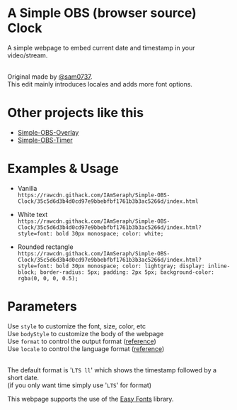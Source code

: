 # A Simple OBS (browser source) Clock

A simple webpage to embed current date and timestamp in your video/stream.  

&nbsp;  
Original made by [@sam0737](https://gist.github.com/sam0737/a0ee8ca253fc5c84b2aa2ac018f7b8ad).  
This edit mainly introduces locales and adds more font options.  

# Other projects like this

  * [Simple-OBS-Overlay](https://github.com/IAmSeraph/Simple-OBS-Overlay.git)  
  * [Simple-OBS-Timer](https://github.com/IAmSeraph/Simple-OBS-Timer.git)  

# Examples & Usage

  * Vanilla  
    `https://rawcdn.githack.com/IAmSeraph/Simple-OBS-Clock/35c5d6d3b4d0cd97e9bbebfbf1761b3b3ac5266d/index.html`

  * White text  
    `https://rawcdn.githack.com/IAmSeraph/Simple-OBS-Clock/35c5d6d3b4d0cd97e9bbebfbf1761b3b3ac5266d/index.html?style=font: bold 30px monospace; color: white;`

  * Rounded rectangle  
    `https://rawcdn.githack.com/IAmSeraph/Simple-OBS-Clock/35c5d6d3b4d0cd97e9bbebfbf1761b3b3ac5266d/index.html?style=font: bold 30px monospace; color: lightgray; display: inline-block; border-radius: 5px; padding: 2px 5px; background-color: rgba(0, 0, 0, 0.5);`

# Parameters

Use `style` to customize the font, size, color, etc  
Use `bodyStyle` to customize the body of the webpage  
Use `format` to control the output format ([reference](https://momentjs.com/docs/#/displaying/format/))  
Use `locale` to control the language format ([reference](https://www.science.co.il/language/Locale-codes.php))  

&nbsp;  
The default format is '`LTS ll`' which shows the timestamp followed by a short date.  
(if you only want time simply use '`LTS`' for format)  
  
This webpage supports the use of the [Easy Fonts](https://pagecdn.com/lib/easyfonts) library.  
